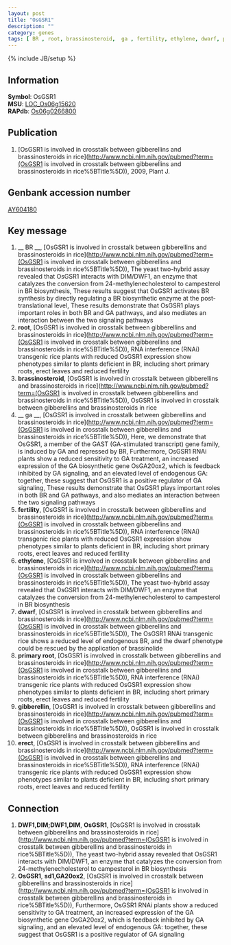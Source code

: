 ```yaml
---
layout: post
title: "OsGSR1"
description: ""
category: genes
tags: [ BR , root, brassinosteroid,  ga , fertility, ethylene, dwarf, primary root, gibberellin, erect]
---
```

{% include JB/setup %}

## Information
__Symbol__: OsGSR1  
__MSU__: [LOC_Os06g15620](http://rice.plantbiology.msu.edu/cgi-bin/ORF_infopage.cgi?orf=LOC_Os06g15620)  
__RAPdb__: [Os06g0266800](http://rapdb.dna.affrc.go.jp/viewer/gbrowse_details/irgsp1?name=Os06g0266800)  

## Publication
1. [OsGSR1 is involved in crosstalk between gibberellins and brassinosteroids in rice](http://www.ncbi.nlm.nih.gov/pubmed?term=(OsGSR1 is involved in crosstalk between gibberellins and brassinosteroids in rice%5BTitle%5D)), 2009, Plant J.

## Genbank accession number
[AY604180](http://www.ncbi.nlm.nih.gov/nuccore/AY604180)

## Key message
1. __ BR __, [OsGSR1 is involved in crosstalk between gibberellins and brassinosteroids in rice](http://www.ncbi.nlm.nih.gov/pubmed?term=(OsGSR1 is involved in crosstalk between gibberellins and brassinosteroids in rice%5BTitle%5D)),  The yeast two-hybrid assay revealed that OsGSR1 interacts with DIM/DWF1, an enzyme that catalyzes the conversion from 24-methylenecholesterol to campesterol in BR biosynthesis, These results suggest that OsGSR1 activates BR synthesis by directly regulating a BR biosynthetic enzyme at the post-translational level, These results demonstrate that OsGSR1 plays important roles in both BR and GA pathways, and also mediates an interaction between the two signaling pathways
2. __root__, [OsGSR1 is involved in crosstalk between gibberellins and brassinosteroids in rice](http://www.ncbi.nlm.nih.gov/pubmed?term=(OsGSR1 is involved in crosstalk between gibberellins and brassinosteroids in rice%5BTitle%5D)),  RNA interference (RNAi) transgenic rice plants with reduced OsGSR1 expression show phenotypes similar to plants deficient in BR, including short primary roots, erect leaves and reduced fertility
3. __brassinosteroid__, [OsGSR1 is involved in crosstalk between gibberellins and brassinosteroids in rice](http://www.ncbi.nlm.nih.gov/pubmed?term=(OsGSR1 is involved in crosstalk between gibberellins and brassinosteroids in rice%5BTitle%5D)), OsGSR1 is involved in crosstalk between gibberellins and brassinosteroids in rice
4. __ ga __, [OsGSR1 is involved in crosstalk between gibberellins and brassinosteroids in rice](http://www.ncbi.nlm.nih.gov/pubmed?term=(OsGSR1 is involved in crosstalk between gibberellins and brassinosteroids in rice%5BTitle%5D)),  Here, we demonstrate that OsGSR1, a member of the GAST (GA-stimulated transcript) gene family, is induced by GA and repressed by BR, Furthermore, OsGSR1 RNAi plants show a reduced sensitivity to GA treatment, an increased expression of the GA biosynthetic gene OsGA20ox2, which is feedback inhibited by GA signaling, and an elevated level of endogenous GA: together, these suggest that OsGSR1 is a positive regulator of GA signaling, These results demonstrate that OsGSR1 plays important roles in both BR and GA pathways, and also mediates an interaction between the two signaling pathways
5. __fertility__, [OsGSR1 is involved in crosstalk between gibberellins and brassinosteroids in rice](http://www.ncbi.nlm.nih.gov/pubmed?term=(OsGSR1 is involved in crosstalk between gibberellins and brassinosteroids in rice%5BTitle%5D)),  RNA interference (RNAi) transgenic rice plants with reduced OsGSR1 expression show phenotypes similar to plants deficient in BR, including short primary roots, erect leaves and reduced fertility
6. __ethylene__, [OsGSR1 is involved in crosstalk between gibberellins and brassinosteroids in rice](http://www.ncbi.nlm.nih.gov/pubmed?term=(OsGSR1 is involved in crosstalk between gibberellins and brassinosteroids in rice%5BTitle%5D)),  The yeast two-hybrid assay revealed that OsGSR1 interacts with DIM/DWF1, an enzyme that catalyzes the conversion from 24-methylenecholesterol to campesterol in BR biosynthesis
7. __dwarf__, [OsGSR1 is involved in crosstalk between gibberellins and brassinosteroids in rice](http://www.ncbi.nlm.nih.gov/pubmed?term=(OsGSR1 is involved in crosstalk between gibberellins and brassinosteroids in rice%5BTitle%5D)),  The OsGSR1 RNAi transgenic rice shows a reduced level of endogenous BR, and the dwarf phenotype could be rescued by the application of brassinolide
8. __primary root__, [OsGSR1 is involved in crosstalk between gibberellins and brassinosteroids in rice](http://www.ncbi.nlm.nih.gov/pubmed?term=(OsGSR1 is involved in crosstalk between gibberellins and brassinosteroids in rice%5BTitle%5D)),  RNA interference (RNAi) transgenic rice plants with reduced OsGSR1 expression show phenotypes similar to plants deficient in BR, including short primary roots, erect leaves and reduced fertility
9. __gibberellin__, [OsGSR1 is involved in crosstalk between gibberellins and brassinosteroids in rice](http://www.ncbi.nlm.nih.gov/pubmed?term=(OsGSR1 is involved in crosstalk between gibberellins and brassinosteroids in rice%5BTitle%5D)), OsGSR1 is involved in crosstalk between gibberellins and brassinosteroids in rice
10. __erect__, [OsGSR1 is involved in crosstalk between gibberellins and brassinosteroids in rice](http://www.ncbi.nlm.nih.gov/pubmed?term=(OsGSR1 is involved in crosstalk between gibberellins and brassinosteroids in rice%5BTitle%5D)),  RNA interference (RNAi) transgenic rice plants with reduced OsGSR1 expression show phenotypes similar to plants deficient in BR, including short primary roots, erect leaves and reduced fertility

## Connection
1. __DWF1,DIM;DWF1,DIM__, __OsGSR1__, [OsGSR1 is involved in crosstalk between gibberellins and brassinosteroids in rice](http://www.ncbi.nlm.nih.gov/pubmed?term=(OsGSR1 is involved in crosstalk between gibberellins and brassinosteroids in rice%5BTitle%5D)),  The yeast two-hybrid assay revealed that OsGSR1 interacts with DIM/DWF1, an enzyme that catalyzes the conversion from 24-methylenecholesterol to campesterol in BR biosynthesis
2. __OsGSR1__, __sd1,GA20ox2__, [OsGSR1 is involved in crosstalk between gibberellins and brassinosteroids in rice](http://www.ncbi.nlm.nih.gov/pubmed?term=(OsGSR1 is involved in crosstalk between gibberellins and brassinosteroids in rice%5BTitle%5D)),  Furthermore, OsGSR1 RNAi plants show a reduced sensitivity to GA treatment, an increased expression of the GA biosynthetic gene OsGA20ox2, which is feedback inhibited by GA signaling, and an elevated level of endogenous GA: together, these suggest that OsGSR1 is a positive regulator of GA signaling


